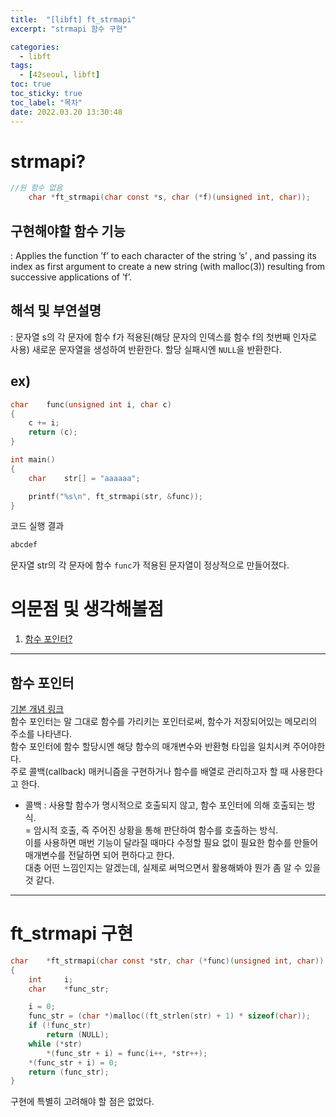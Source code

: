 ```yaml
---
title:  "[libft] ft_strmapi"
excerpt: "strmapi 함수 구현"

categories:
  - libft
tags:
  - [42seoul, libft]
toc: true
toc_sticky: true
toc_label: "목차"
date: 2022.03.20 13:30:48
---
```


# strmapi?

```c
//원 함수 없음
    char *ft_strmapi(char const *s, char (*f)(unsigned int, char));
```

## 구현해야할 함수 기능    
:  Applies the function ’f’ to each character of the string ’s’ , and passing its index as first argument to create a new string (with malloc(3)) resulting from successive applications of ’f’.    

## 해석 및 부연설명    
:  문자열 s의 각 문자에 함수 f가 적용된(해당 문자의 인덱스를 함수 f의 첫번째 인자로 사용) 새로운 문자열을 생성하여 반환한다. 할당 실패시엔 `NULL`을 반환한다.    

## ex)    
```c
char	func(unsigned int i, char c)
{
	c += i;
	return (c);
}

int	main()
{
	char	str[] = "aaaaaa";

	printf("%s\n", ft_strmapi(str, &func));
}

```
코드 실행 결과
```c
abcdef
```
문자열 str의 각 문자에 함수 `func`가 적용된 문자열이 정상적으로 만들어졌다.    

# 의문점 및 생각해볼점    
1. [함수 포인터?](#함수-포인터)    

***

## 함수 포인터
[기본 개념 링크](https://norux.me/8)    
함수 포인터는 말 그대로 함수를 가리키는 포인터로써, 함수가 저장되어있는 메모리의 주소를 나타낸다.    
함수 포인터에 함수 할당시엔 해당 함수의 매개변수와 반환형 타입을 일치시켜 주어야한다.    
주로 콜백(callback) 매커니즘을 구현하거나 함수를 배열로 관리하고자 할 때 사용한다고 한다.
* 콜백 : 사용할 함수가 명시적으로 호출되지 않고, 함수 포인터에 의해 호출되는 방식.    
= 암시적 호출, 즉 주어진 상황을 통해 판단하여 함수를 호출하는 방식.    
이를 사용하면 매번 기능이 달라질 때마다 수정할 필요 없이 필요한 함수를 만들어 매개변수를 전달하면 되어 편하다고 한다.    
대충 어떤 느낌인지는 알겠는데, 실제로 써먹으면서 활용해봐야 뭔가 좀 알 수 있을 것 같다.    


***

# ft_strmapi 구현

```c
char	*ft_strmapi(char const *str, char (*func)(unsigned int, char))
{
	int		i;
	char	*func_str;

	i = 0;
	func_str = (char *)malloc((ft_strlen(str) + 1) * sizeof(char));
	if (!func_str)
		return (NULL);
	while (*str)
		*(func_str + i) = func(i++, *str++);
	*(func_str + i) = 0;
	return (func_str);
}

```
구현에 특별히 고려해야 할 점은 없었다.    

